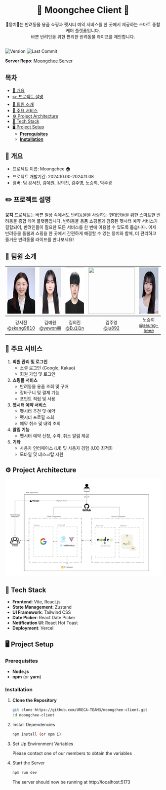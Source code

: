 <h1 align=center> 🐶 Moongchee Client 🐶 </h1>
<div align=center>
🐶뭉치🐶는 반려동물 용품 쇼핑과 펫시터 예약 서비스를 한 곳에서 제공하는 스마트 종합 케어 플랫폼입니다. <br/>바쁜 반려인을 위한 편리한 반려동물 라이프를 제안합니다.
</div>

##

![Version](https://img.shields.io/github/v/release/URECA-TEAM3/moongchee-client)
![Last Commit](https://img.shields.io/github/last-commit/URECA-TEAM3/moongchee-client)

**Server Repo**: [Moongchee Server](https://github.com/URECA-TEAM3/moongchee-server)

## 목차

- [📄 개요](#-개요)
- [✏️ 프로젝트 설명](#️-프로젝트-설명)
- [👥 팀원 소개](#-팀원-소개)
- [📌 주요 서비스](#-주요-서비스)
- [⚙️ Project Architecture](#️-project-architecture)
- [🔨 Tech Stack](#-tech-stack)
- [🖥️ Project Setup](#️-project-setup)
  - [**Prerequisites**](#prerequisites)
  - [**Installation**](#installation)

## 📄 개요

- 프로젝트 이름: Moongchee 🏠
- 프로젝트 개발기간: 2024.10.00-2024.11.08
- 멤버: 팀 강서진, 김예원, 김의진, 김주영, 노승희, 박주광

## ✏️ 프로젝트 설명

**뭉치** 프로젝트는 바쁜 일상 속에서도 반려동물을 사랑하는 현대인들을 위한 스마트한 반려동물 종합 케어 플랫폼입니다. 반려동물 용품 쇼핑몰과 검증된 펫시터 예약 서비스가 결합되어, 반려인들이 필요한 모든 서비스를 한 번에 이용할 수 있도록 돕습니다. 이제 반려동물 돌봄과 쇼핑을 한 곳에서 간편하게 해결할 수 있는 뭉치와 함께, 더 편리하고 즐거운 반려동물 라이프를 만나보세요!

## 👥 팀원 소개

| <img src="public/assets/images/readme/sujin.jpeg" width="150" height="150"/> | <img src="public/assets/images/readme/yewon.png" width="150" height="150"/> | <img src="public/assets/images/readme/eu1j1n.jpeg" width="150" height="150"/> | <img src="https://avatars.githubusercontent.com/u/9919?v=4" width="150" height="150"/> | <img src="public/assets/images/readme/seunghee1.JPG" width="150" height="150"/> | <img src="public/assets/images/readme/jug.jpeg" width="150" height="150"/> |
| :--------------------------------------------------------------------------: | :-------------------------------------------------------------------------: | :---------------------------------------------------------------------------: | :------------------------------------------------------------------------------------: | :-----------------------------------------------------------------------------: | :------------------------------------------------------------------------: |
|            강서진<br/>[@skang9810](https://github.com/skang9810)             |            김예원<br/>[@yewoniiii](https://github.com/yewoniiii)            |                김의진<br/>[@Eu1j1n](https://github.com/Eu1j1n)                |                     김주영<br/>[@ju892](https://github.com/ju892)                      |             노승희<br/>[@seung-heee](https://github.com/seung-heee)             |             박주광<br/>[@jugpark](https://github.com/jugpark)              |

<!-- |<img src="public/assets/images/readme/sj.jpeg" width="150" height="150"/>|<img src="https://avatars.githubusercontent.com/u/9919?v=4" width="150" height="150"/>|<img src="public/assets/images/readme/ez.jpeg" width="150" height="150"/>|<img src="https://avatars.githubusercontent.com/u/75469131?v=4" width="150" height="150"/>|<img src="public/assets/images/readme/seunghee.JPG" width="150" height="150"/>|<img src="public/assets/images/readme/주광.jpeg" width="150" height="150"/>|
|강서진<br/>[@skang9810](https://github.com/skang9810)|김예원<br/>[@yewoniiii](https://github.com/yewoniiii)|김의진<br/>[@Eu1j1n](https://github.com/Eu1j1n)|김주영<br/>[@ju892](https://github.com/ju892)|노승희<br/>[@seung-heee](https://github.com/seung-heee)|박주광<br/>[@git](https://github.com/git)|
 -->

## 📌 주요 서비스

1. **회원 관리 및 로그인**
   - 소셜 로그인 (Google, Kakao)
   - 회원 가입 및 로그인
2. **쇼핑몰 서비스**
   - 반려동물 용품 조회 및 구매
   - 장바구니 및 결제 기능
   - 포인트 적립 및 사용
3. **펫시터 예약 서비스**
   - 펫시터 추천 및 예약
   - 펫시터 프로필 조회
   - 예약 취소 및 내역 조회
4. **알림 기능**
   - 펫시터 예약 신청, 수락, 취소 알림 제공
5. **기타**
   - 사용자 인터페이스 (UI) 및 사용자 경험 (UX) 최적화
   - 모바일 및 데스크탑 지원

## ⚙️ Project Architecture

<img src='public/assets/images/readme/Architecture.png'>

## 🔨 Tech Stack

- **Frontend**: Vite, React.js
- **State Management**: Zustand
- **UI Framework**: Tailwind CSS
- **Date Picker**: React Date Picker
- **Notification UI**: React Hot Toast
- **Deployment**: Vercel

## 🖥️ Project Setup

### **Prerequisites**

- **Node.js**
- **npm** (or **yarn**)

### **Installation**

1. **Clone the Repository**

   ```bash
   git clone https://github.com/URECA-TEAM3/moongchee-client.git
   cd moongchee-client
   ```

2. Install Dependencies
   ```bash
   npm install (or npm i)
   ```
3. Set Up Environment Variables

   Please contact one of our members to obtain the variables

4. Start the Server
   ```bash
   npm run dev
   ```
   The server should now be running at http://localhost:5173
